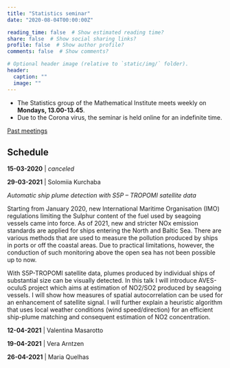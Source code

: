 ```yaml
---
title: "Statistics seminar"
date: "2020-08-04T00:00:00Z"

reading_time: false  # Show estimated reading time?
share: false  # Show social sharing links?
profile: false  # Show author profile?
comments: false  # Show comments?

# Optional header image (relative to `static/img/` folder).
header:
  caption: ""
  image: ""
---
```


- The Statistics group of the Mathematical Institute meets weekly on **Mondays,
13.00-13.45**. 
- Due to the Corona virus, the seminar is held online for an
indefinite time.

[Past meetings](/seminar-past)

## Schedule



**15-03-2020** | *canceled*

**29-03-2021** |  Solomiia Kurchaba
 
*Automatic ship plume detection with S5P – TROPOMI satellite data*

Starting from January 2020, new International Maritime Organisation (IMO) regulations limiting the Sulphur content of the fuel used by seagoing vessels came into force. As of 2021, new and stricter NOx emission standards are applied for ships entering the North and Baltic Sea. There are various methods that are used to measure the pollution produced by ships in ports or off the coastal areas. Due to practical limitations, however, the conduction of such monitoring above the open sea has not been possible up to now.

With S5P-TROPOMI satellite data, plumes produced by individual ships of substantial size can be visually detected. In this talk I will introduce AVES-oculuS project which aims at estimation of NO2/SO2 produced by seagoing vessels. I will show how measures of spatial autocorrelation can be used for an enhancement of satellite signal. I will further explain a heuristic algorithm that uses local weather conditions (wind speed/direction) for an efficient ship-plume matching and consequent estimation of NO2 concentration.

**12-04-2021** |  Valentina Masarotto  

**19-04-2021** |  Vera Arntzen   

**26-04-2021** |  Maria Quelhas  
